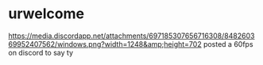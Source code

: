 # urwelcome
https://media.discordapp.net/attachments/697185307656716308/848260369952407562/windows.png?width=1248&amp;height=702 posted a 60fps on discord to say ty
